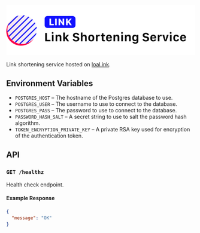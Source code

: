 ![Loa Link Shortening Service](./repo-header.svg)

Link shortening service hosted on [loal.ink](https://loal.ink).

## Environment Variables

- `POSTGRES_HOST` – The hostname of the Postgres database to use.
- `POSTGRES_USER` – The username to use to connect to the database.
- `POSTGRES_PASS` – The password to use to connect to the database.
- `PASSWORD_HASH_SALT` – A secret string to use to salt the password hash algorithm.
- `TOKEN_ENCRYPTION_PRIVATE_KEY` – A private RSA key used for encryption of the authentication token.

## API

### `GET /healthz`

Health check endpoint.

#### Example Response

```json
{
  "message": "OK"
}
```
